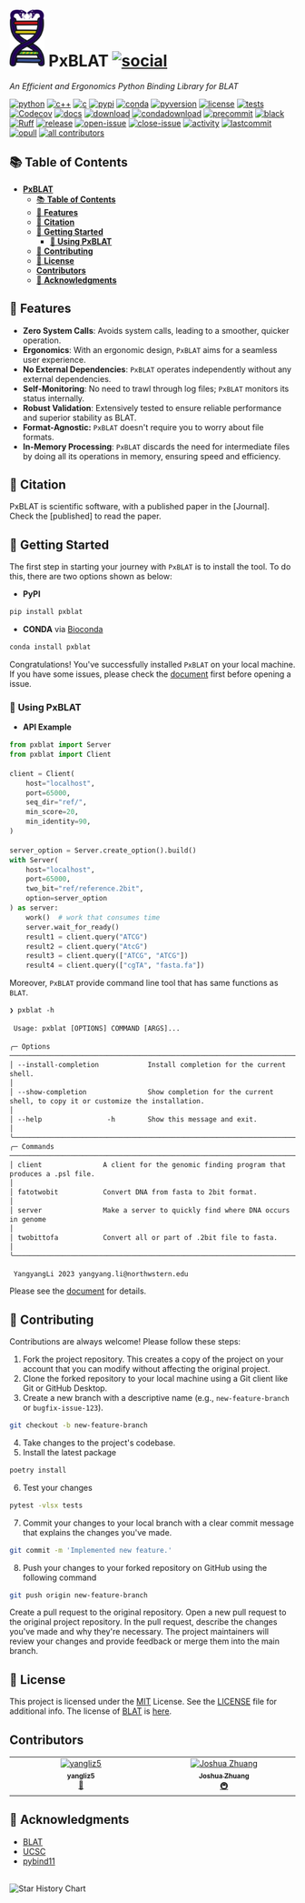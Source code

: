 # <img src="https://raw.githubusercontent.com/cauliyang/pxblat/main/docs/_static/logo.png" alt="logo" height=100> **PxBLAT** [![social](https://img.shields.io/github/stars/cauliyang/pxblat?style=social)](https://github.com/cauliyang/pxblat/stargazers)

_An Efficient and Ergonomics Python Binding Library for BLAT_

[![python](https://img.shields.io/badge/Python-3776AB.svg?style=for-the-badge&logo=Python&logoColor=white)](https://www.python.org/)
[![c++](https://img.shields.io/badge/C++-00599C.svg?style=for-the-badge&logo=C++&logoColor=white)](https://en.cppreference.com/w/)
[![c](https://img.shields.io/badge/C-A8B9CC.svg?style=for-the-badge&logo=C&logoColor=black)](https://www.gnu.org/software/gnu-c-manual/)
[![pypi](https://img.shields.io/pypi/v/pxblat.svg?style=for-the-badge)][pypi]
[![conda](https://img.shields.io/conda/vn/bioconda/pxblat?style=for-the-badge)][conda]
[![pyversion](https://img.shields.io/pypi/pyversions/pxblat?style=for-the-badge)][pypi]
[![license](https://img.shields.io/pypi/l/pxblat?style=for-the-badge)](https://opensource.org/licenses/mit)
[![tests](https://img.shields.io/github/actions/workflow/status/cauliyang/pxblat/tests.yml?style=for-the-badge&logo=github&label=Tests)](https://github.com/cauliyang/pxblat/actions/workflows/tests.yml)
[![Codecov](https://img.shields.io/codecov/c/github/cauliyang/pxblat/main?style=for-the-badge)](https://app.codecov.io/gh/cauliyang/pxblat)
[![docs](https://img.shields.io/readthedocs/pxblat?style=for-the-badge)](https://pxblat.readthedocs.io/en/latest/)
[![download](https://img.shields.io/pypi/dm/pxblat?logo=pypi&label=pypi%20download&style=for-the-badge)][pypi]
[![condadownload](https://img.shields.io/conda/dn/bioconda/pxblat?style=for-the-badge&logo=anaconda&label=Conda%20Download)][conda]
[![precommit](https://img.shields.io/badge/pre--commit-enabled-brightgreen?style=for-the-badge&logo=pre-commit&logoColor=white)](https://github.com/pre-commit/pre-commit)
[![black](https://img.shields.io/badge/code%20style-black-000000.svg?style=for-the-badge)](https://github.com/psf/black)
[![Ruff](https://img.shields.io/endpoint?url=https://raw.githubusercontent.com/charliermarsh/ruff/main/assets/badge/v1.json&style=for-the-badge)](https://github.com/charliermarsh/ruff)
[![release](https://img.shields.io/github/release-date/cauliyang/pxblat?style=for-the-badge)](https://github.com/cauliyang/pxblat/releases)
[![open-issue](https://img.shields.io/github/issues-raw/cauliyang/pxblat?style=for-the-badge)][open-issue]
[![close-issue](https://img.shields.io/github/issues-closed-raw/cauliyang/pxblat?style=for-the-badge)][close-issue]
[![activity](https://img.shields.io/github/commit-activity/m/cauliyang/pxblat?style=for-the-badge)][repo]
[![lastcommit](https://img.shields.io/github/last-commit/cauliyang/pxblat?style=for-the-badge)][repo]
[![opull](https://img.shields.io/github/issues-pr-raw/cauliyang/pxblat?style=for-the-badge)][opull]
[![all contributors](https://img.shields.io/github/all-contributors/cauliyang/pxblat?style=for-the-badge)](#contributors)

[repo]: https://github.com/cauliyang/pxblat
[open-issue]: https://github.com/cauliyang/pxblat/issues?q=is%3Aissue+is%3Aopen+sort%3Aupdated-desc
[close-issue]: https://github.com/cauliyang/pxblat/issues?q=is%3Aissue+sort%3Aupdated-desc+is%3Aclosed
[opull]: https://github.com/cauliyang/pxblat/pulls?q=is%3Apr+is%3Aopen+sort%3Aupdated-desc
[conda]: https://bioconda.github.io/recipes/pxblat/README.html
[pypi]: https://pypi.org/project/pxblat/

## 📚 **Table of Contents**

- [ **PxBLAT** ](#-pxblat-)
  - [📚 **Table of Contents**](#-table-of-contents)
  - [🔮 **Features**](#-features)
  - [📎 **Citation**](#-citation)
  - [🚀 **Getting Started**](#-getting-started)
    - [🤖 **Using PxBLAT**](#-using-pxblat)
  - [🤝 **Contributing**](#-contributing)
  - [🪪 **License**](#-license)
  - [**Contributors**](#contributors)
  - [🙏 **Acknowledgments**](#-acknowledgments)

## 🔮 **Features**

- **Zero System Calls**: Avoids system calls, leading to a smoother, quicker operation.<br>
- **Ergonomics**: With an ergonomic design, `PxBLAT` aims for a seamless user experience.<br>
- **No External Dependencies**: `PxBLAT` operates independently without any external dependencies.<br>
- **Self-Monitoring**: No need to trawl through log files; `PxBLAT` monitors its status internally.<br>
- **Robust Validation**: Extensively tested to ensure reliable performance and superior stability as BLAT.<br>
- **Format-Agnostic:** `PxBLAT` doesn't require you to worry about file formats.<br>
- **In-Memory Processing**: `PxBLAT` discards the need for intermediate files by doing all its operations in memory, ensuring speed and efficiency.<br>

## 📎 **Citation**

PxBLAT is scientific software, with a published paper in the [Journal].
Check the [published] to read the paper.

## 🚀 **Getting Started**

The first step in starting your journey with `PxBLAT` is to install the tool.
To do this, there are two options shown as below:

- **PyPI**

```bash
pip install pxblat
```

- **CONDA** via [Bioconda](https://bioconda.github.io/)

```bash
conda install pxblat
```

Congratulations! You've successfully installed `PxBLAT` on your local machine.
If you have some issues, please check the [document](https://pxblat.readthedocs.io/en/latest/installation.html) first before opening a issue.

### 🤖 **Using PxBLAT**

- **API Example**

```python
from pxblat import Server
from pxblat import Client

client = Client(
    host="localhost",
    port=65000,
    seq_dir="ref/",
    min_score=20,
    min_identity=90,
)

server_option = Server.create_option().build()
with Server(
    host="localhost",
    port=65000,
    two_bit="ref/reference.2bit",
    option=server_option
) as server:
    work()  # work that consumes time
    server.wait_for_ready()
    result1 = client.query("ATCG")
    result2 = client.query("AtcG")
    result3 = client.query(["ATCG", "ATCG"])
    result4 = client.query(["cgTA", "fasta.fa"])
```

Moreover, `PxBLAT` provide command line tool that has same functions as `BLAT`.

```console
❯ pxblat -h

 Usage: pxblat [OPTIONS] COMMAND [ARGS]...

╭─ Options ────────────────────────────────────────────────────────────────────────────────────────────────────────────────────────────────────╮
│ --install-completion            Install completion for the current shell.                                                                    │
│ --show-completion               Show completion for the current shell, to copy it or customize the installation.                             │
│ --help                -h        Show this message and exit.                                                                                  │
╰──────────────────────────────────────────────────────────────────────────────────────────────────────────────────────────────────────────────╯
╭─ Commands ───────────────────────────────────────────────────────────────────────────────────────────────────────────────────────────────────╮
│ client               A client for the genomic finding program that produces a .psl file.                                                     │
│ fatotwobit           Convert DNA from fasta to 2bit format.                                                                                  │
│ server               Make a server to quickly find where DNA occurs in genome                                                                │
│ twobittofa           Convert all or part of .2bit file to fasta.                                                                             │
╰──────────────────────────────────────────────────────────────────────────────────────────────────────────────────────────────────────────────╯

 YangyangLi 2023 yangyang.li@northwstern.edu
```

Please see the [document](https://pxblat.readthedocs.io/en/latest/) for details.

## 🤝 **Contributing**

Contributions are always welcome! Please follow these steps:

1. Fork the project repository. This creates a copy of the project on your account that you can modify without affecting the original project.
2. Clone the forked repository to your local machine using a Git client like Git or GitHub Desktop.
3. Create a new branch with a descriptive name (e.g., `new-feature-branch` or `bugfix-issue-123`).

```bash
git checkout -b new-feature-branch
```

4. Take changes to the project's codebase.
5. Install the latest package

```bash
poetry install
```

6. Test your changes

```bash
pytest -vlsx tests
```

7. Commit your changes to your local branch with a clear commit message that explains the changes you've made.

```bash
git commit -m 'Implemented new feature.'
```

8. Push your changes to your forked repository on GitHub using the following command

```bash
git push origin new-feature-branch
```

Create a pull request to the original repository.
Open a new pull request to the original project repository. In the pull request, describe the changes you've made and why they're necessary.
The project maintainers will review your changes and provide feedback or merge them into the main branch.

## 🪪 **License**

This project is licensed under the [MIT](https://opensource.org/licenses/mit) License. See the [LICENSE](https://github.com/cauliyang/pxblat/blob/main/LICENSE) file for additional info.
The license of [BLAT](http://genome.ucsc.edu/goldenPath/help/blatSpec.html) is [here](https://genome.ucsc.edu/license/).

## **Contributors**

<!-- ALL-CONTRIBUTORS-LIST:START - Do not remove or modify this section -->
<!-- prettier-ignore-start -->
<!-- markdownlint-disable -->
<table>
  <tbody>
    <tr>
      <td align="center" valign="top" width="14.28%"><a href="https://yangyangli.top"><img src="https://avatars.githubusercontent.com/u/38903141?v=4?s=100" width="100px;" alt="yangliz5"/><br /><sub><b>yangliz5</b></sub></a><br /><a href="#maintenance-cauliyang" title="Maintenance">🚧</a></td>
      <td align="center" valign="top" width="14.28%"><a href="https://github.com/mencian"><img src="https://avatars.githubusercontent.com/u/71105179?v=4?s=100" width="100px;" alt="Joshua Zhuang"/><br /><sub><b>Joshua Zhuang</b></sub></a><br /><a href="#infra-mencian" title="Infrastructure (Hosting, Build-Tools, etc)">🚇</a></td>
    </tr>
  </tbody>
</table>

<!-- markdownlint-restore -->
<!-- prettier-ignore-end -->

<!-- ALL-CONTRIBUTORS-LIST:END -->
<!-- prettier-ignore-start -->
<!-- markdownlint-disable -->

<!-- markdownlint-restore -->
<!-- prettier-ignore-end -->

<!-- ALL-CONTRIBUTORS-LIST:END -->

## 🙏 **Acknowledgments**

- [BLAT](http://genome.ucsc.edu/goldenPath/help/blatSpec.html)
- [UCSC](https://github.com/ucscGenomeBrowser/kent)
- [pybind11](https://github.com/pybind/pybind11/tree/stable)

<!-- github-only -->

<br>
<picture>
  <source media="(prefers-color-scheme: dark)" srcset="https://api.star-history.com/svg?repos=cauliyang/pxblat&type=Date&theme=light" />
  <source media="(prefers-color-scheme: light)" srcset="https://api.star-history.com/svg?repos=cauliyang/pxblat&type=Date" />
  <img alt="Star History Chart" src="https://api.star-history.com/svg?repos=cauliyang/pxblat&type=Date" />
</picture>
